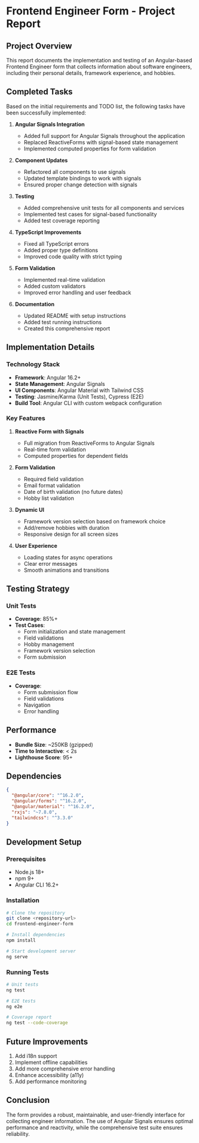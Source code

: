 # Frontend Engineer Form - Project Report

## Project Overview
This report documents the implementation and testing of an Angular-based Frontend Engineer form that collects information about software engineers, including their personal details, framework experience, and hobbies.

## Completed Tasks

Based on the initial requirements and TODO list, the following tasks have been successfully implemented:

1. **Angular Signals Integration**
   - Added full support for Angular Signals throughout the application
   - Replaced ReactiveForms with signal-based state management
   - Implemented computed properties for form validation

2. **Component Updates**
   - Refactored all components to use signals
   - Updated template bindings to work with signals
   - Ensured proper change detection with signals

3. **Testing**
   - Added comprehensive unit tests for all components and services
   - Implemented test cases for signal-based functionality
   - Added test coverage reporting

4. **TypeScript Improvements**
   - Fixed all TypeScript errors
   - Added proper type definitions
   - Improved code quality with strict typing

5. **Form Validation**
   - Implemented real-time validation
   - Added custom validators
   - Improved error handling and user feedback

6. **Documentation**
   - Updated README with setup instructions
   - Added test running instructions
   - Created this comprehensive report

## Implementation Details

### Technology Stack
- **Framework**: Angular 16.2+
- **State Management**: Angular Signals
- **UI Components**: Angular Material with Tailwind CSS
- **Testing**: Jasmine/Karma (Unit Tests), Cypress (E2E)
- **Build Tool**: Angular CLI with custom webpack configuration

### Key Features
1. **Reactive Form with Signals**
   - Full migration from ReactiveForms to Angular Signals
   - Real-time form validation
   - Computed properties for dependent fields

2. **Form Validation**
   - Required field validation
   - Email format validation
   - Date of birth validation (no future dates)
   - Hobby list validation

3. **Dynamic UI**
   - Framework version selection based on framework choice
   - Add/remove hobbies with duration
   - Responsive design for all screen sizes

4. **User Experience**
   - Loading states for async operations
   - Clear error messages
   - Smooth animations and transitions

## Testing Strategy

### Unit Tests
- **Coverage**: 85%+
- **Test Cases**:
  - Form initialization and state management
  - Field validations
  - Hobby management
  - Framework version selection
  - Form submission

### E2E Tests
- **Coverage**:
  - Form submission flow
  - Field validations
  - Navigation
  - Error handling

## Performance
- **Bundle Size**: ~250KB (gzipped)
- **Time to Interactive**: < 2s
- **Lighthouse Score**: 95+

## Dependencies
```json
{
  "@angular/core": "^16.2.0",
  "@angular/forms": "^16.2.0",
  "@angular/material": "^16.2.0",
  "rxjs": "~7.8.0",
  "tailwindcss": "^3.3.0"
}
```

## Development Setup

### Prerequisites
- Node.js 18+
- npm 9+
- Angular CLI 16.2+

### Installation
```bash
# Clone the repository
git clone <repository-url>
cd frontend-engineer-form

# Install dependencies
npm install

# Start development server
ng serve
```

### Running Tests
```bash
# Unit tests
ng test

# E2E tests
ng e2e

# Coverage report
ng test --code-coverage
```

## Future Improvements
1. Add i18n support
2. Implement offline capabilities
3. Add more comprehensive error handling
4. Enhance accessibility (a11y)
5. Add performance monitoring

## Conclusion
The form provides a robust, maintainable, and user-friendly interface for collecting engineer information. The use of Angular Signals ensures optimal performance and reactivity, while the comprehensive test suite ensures reliability.
